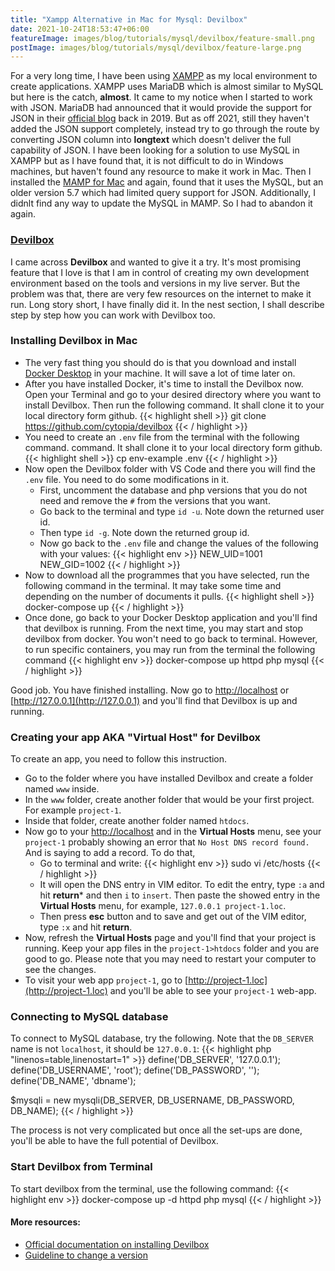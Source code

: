 ```yaml
---
title: "Xampp Alternative in Mac for Mysql: Devilbox"
date: 2021-10-24T18:53:47+06:00
featureImage: images/blog/tutorials/mysql/devilbox/feature-small.png
postImage: images/blog/tutorials/mysql/devilbox/feature-large.png
---
```

For a very long time, I have been using [XAMPP](https://www.apachefriends.org/) as my local environment to create applications. XAMPP uses MariaDB which is almost similar to MySQL but here is the catch, **almost**. It came to my notice when I started to work with JSON. MariaDB had announced that it would provide the support for JSON in their [official blog](https://mariadb.com/resources/blog/json-with-mariadb-10-2/) back in 2019. But as off 2021, still they haven't added the JSON support completely, instead try to go through the route by converting JSON column into **longtext** which doesn't deliver the full capability of JSON.
I have been looking for a solution to use MySQL in XAMPP but as I have found that, it is not difficult to do in Windows machines, but haven't found any resource to make it work in Mac. Then I installed the [MAMP for Mac](https://www.mamp.info/en/mac/) and again, found that it uses the MySQL, but an older version 5.7 which had limited query support for JSON. Additionally, I didnlt find any way to update the MySQL in MAMP. So I had to abandon it again.

### [Devilbox](http://devilbox.org/)
I came across **Devilbox** and wanted to give it a try. It's most promising feature that I love is that I am in control of creating my own development environment based on the tools and versions in my live server. But the problem was that, there are very few resources on the internet to make it run. Long story short, I have finally did it. In the nest section, I shall describe step by step how you can work with Devilbox too.

### Installing Devilbox in Mac
- The very fast thing you should do is that you download and install [Docker Desktop](https://www.docker.com/products/docker-desktop) in your machine. It will save a lot of time later on.
- After you have installed Docker, it's time to install the Devilbox now. Open your Terminal and go to your desired directory where you want to install Devilbox. Then run the following command. It shall clone it to your local directory form github.
{{< highlight shell >}}
git clone https://github.com/cytopia/devilbox
{{< / highlight >}}
- You need to create an `.env` file from the terminal with the following command.
command. It shall clone it to your local directory form github.
{{< highlight shell >}}
cp env-example .env
{{< / highlight >}}
- Now open the Devilbox folder with VS Code and there you will find the `.env` file. You need to do some modifications in it.
  - First, uncomment the database and php versions that you do not need and remove the `#` from the versions that you want.
  - Go back to the terminal and type `id -u`. Note down the returned user id.
  - Then type `id -g`. Note down the returned group id.
  - Now go back to the `.env` file and change the values of the following with your values:
{{< highlight env >}}
NEW_UID=1001
NEW_GID=1002
{{< / highlight >}}
- Now to download all the programmes that you have selected, run the following command in the terminal. It may take some time and depending on the number of documents it pulls.
{{< highlight shell >}}
docker-compose up
{{< / highlight >}}
- Once done, go back to your Docker Desktop application and you'll find that devilbox is running. From the next time, you may start and stop devilbox from docker. You won't need to go back to terminal. However, to run specific containers, you may run from the terminal the following command
{{< highlight env >}}
docker-compose up httpd php mysql
{{< / highlight >}}

Good job. You have finished installing. Now go to [http://localhost](http://localhost) or [http://127.0.0.1](http://127.0.0.1) and you'll find that Devilbox is up and running.

### Creating your app AKA "Virtual Host" for Devilbox
To create an app, you need to follow this instruction.
- Go to the folder where you have installed Devilbox and create a folder named `www` inside. 
- In the `www` folder, create another folder that would be your first project. For example `project-1`.
- Inside that folder, create another folder named `htdocs`.
- Now go to your [http://localhost](http://localhost) and in the **Virtual Hosts** menu, see your `project-1` probably showing an error that `No Host DNS record found.` And is saying to add a record. To do that,
  - Go to terminal and write:
{{< highlight env >}}
sudo vi /etc/hosts
{{< / highlight >}}
  - It will open the DNS entry in VIM editor. To edit the entry, type `:a` and hit **return*** and then `i` to `insert`. Then paste the showed entry in the **Virtual Hosts** menu, for example, `127.0.0.1 project-1.loc`.
  - Then press **esc** button and to save and get out of the VIM editor, type `:x` and hit **return**.
- Now, refresh the **Virtual Hosts** page and you'll find that your project is running. Keep your app files in the `project-1>htdocs` folder and you are good to go. Please note that you may need to restart your computer to see the changes.
- To visit your web app `project-1`, go to [http://project-1.loc](http://project-1.loc) and you'll be able to see your `project-1` web-app.

### Connecting to MySQL database
To connect to MySQL database, try the following. Note that the `DB_SERVER` name is not `localhost`, it should be `127.0.0.1`:
{{< highlight php "linenos=table,linenostart=1" >}}
define('DB_SERVER', '127.0.0.1');
define('DB_USERNAME', 'root');
define('DB_PASSWORD', '');
define('DB_NAME', 'dbname');

$mysqli = new mysqli(DB_SERVER, DB_USERNAME, DB_PASSWORD, DB_NAME);
{{< / highlight >}}

The process is not very complicated but once all the set-ups are done, you'll be able to have the full potential of Devilbox.

### Start Devilbox from Terminal
To start devilbox from the terminal, use the following command:
{{< highlight env >}}
docker-compose up -d httpd php mysql
{{< / highlight >}}

#### More resources:
- [Official documentation on installing Devilbox](https://devilbox.readthedocs.io/en/latest/getting-started/install-the-devilbox.html)
- [Guideline to change a version](https://devilbox.readthedocs.io/en/latest/getting-started/change-container-versions.html)